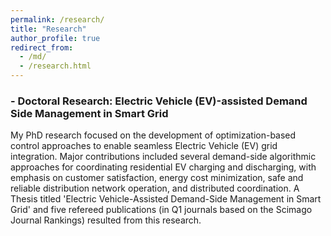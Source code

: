 ```yaml
---
permalink: /research/
title: "Research"
author_profile: true
redirect_from: 
  - /md/
  - /research.html
---
```


### - Doctoral Research: Electric Vehicle (EV)-assisted Demand Side Management in Smart Grid

My PhD research focused on the development of optimization-based control approaches to enable seamless Electric Vehicle (EV) grid integration. Major contributions included several demand-side algorithmic approaches for coordinating residential EV charging and discharging, with emphasis on customer satisfaction, energy cost minimization, safe and reliable distribution network operation, and distributed coordination. A Thesis titled 'Electric Vehicle-Assisted Demand-Side Management in Smart Grid' and five refereed publications (in Q1 journals based on the Scimago Journal Rankings) resulted from this research.
